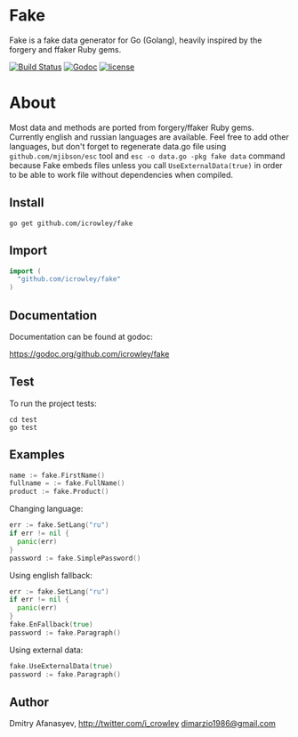 Fake
====

Fake is a fake data generator for Go (Golang), heavily inspired by the forgery and ffaker Ruby gems.

[![Build Status](https://img.shields.io/travis/icrowley/fake.svg?style=flat)](https://travis-ci.org/icrowley/fake) [![Godoc](http://img.shields.io/badge/godoc-reference-blue.svg?style=flat)](https://godoc.org/github.com/icrowley/fake) [![license](http://img.shields.io/badge/license-MIT-red.svg?style=flat)](https://raw.githubusercontent.com/icrowley/fake/master/LICENSE)

# About

Most data and methods are ported from forgery/ffaker Ruby gems. Currently english and russian languages are available.
Feel free to add other languages, but don't forget to regenerate data.go file using `github.com/mjibson/esc` tool and `esc -o data.go -pkg fake data` command because Fake embeds files unless you call `UseExternalData(true)` in order to be able to work file without dependencies when compiled.

## Install

```shell
go get github.com/icrowley/fake
```

## Import

```go
import (
  "github.com/icrowley/fake"
)
```

## Documentation

Documentation can be found at godoc:

https://godoc.org/github.com/icrowley/fake

## Test
To run the project tests:

```shell
cd test
go test
```

## Examples

```go
name := fake.FirstName()
fullname = := fake.FullName()
product := fake.Product()
```

Changing language:

```go
err := fake.SetLang("ru")
if err != nil {
  panic(err)
}
password := fake.SimplePassword()
```

Using english fallback:

```go
err := fake.SetLang("ru")
if err != nil {
  panic(err)
}
fake.EnFallback(true)
password := fake.Paragraph()
```

Using external data:

```go
fake.UseExternalData(true)
password := fake.Paragraph()
```

## Author

Dmitry Afanasyev,
http://twitter.com/i_crowley
dimarzio1986@gmail.com
